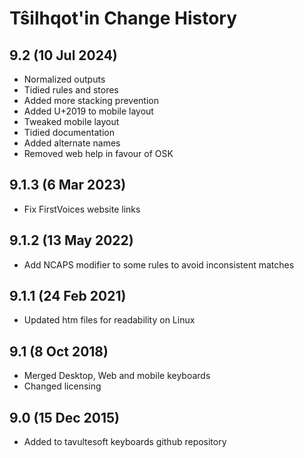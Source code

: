 Tŝilhqot'in Change History
============================
9.2 (10 Jul 2024)
-------------------
* Normalized outputs
* Tidied rules and stores
* Added more stacking prevention
* Added U+2019 to mobile layout
* Tweaked mobile layout
* Tidied documentation
* Added alternate names
* Removed web help in favour of OSK

9.1.3 (6 Mar 2023)
-------------------
* Fix FirstVoices website links

9.1.2 (13 May 2022)
-------------------
* Add NCAPS modifier to some rules to avoid inconsistent matches

9.1.1 (24 Feb 2021)
-------------------
* Updated htm files for readability on Linux

9.1 (8 Oct 2018)
-----------------
* Merged Desktop, Web and mobile keyboards
* Changed licensing

9.0 (15 Dec 2015)
-----------------

* Added to tavultesoft keyboards github repository
